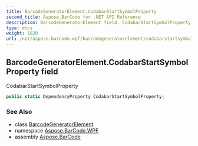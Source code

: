 ```yaml
---
title: BarcodeGeneratorElement.CodabarStartSymbolProperty
second_title: Aspose.BarCode for .NET API Reference
description: BarcodeGeneratorElement field. CodabarStartSymbolProperty
type: docs
weight: 1820
url: /net/aspose.barcode.wpf/barcodegeneratorelement/codabarstartsymbolproperty/
---
```

## BarcodeGeneratorElement.CodabarStartSymbolProperty field

CodabarStartSymbolProperty

```csharp
public static DependencyProperty CodabarStartSymbolProperty;
```

### See Also

* class [BarcodeGeneratorElement](../)
* namespace [Aspose.BarCode.WPF](../../barcodegeneratorelement/)
* assembly [Aspose.BarCode](../../../)


